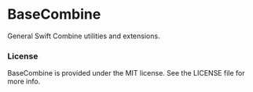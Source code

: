# BaseCombine

General Swift Combine utilities and extensions.

### License

BaseCombine is provided under the MIT license. See the LICENSE file for more info.
